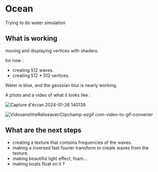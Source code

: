 # Ocean
 Trying to do water simulation
## What is working
moving and displaying vertices with shaders.
  
for now :
- creating 512 waves.
- creating 512 * 512 vertices.

Water is blue, and the gaussian blur is nearly working.

A photo and a video of what it looks like :

![Capture d'écran 2024-01-26 140138](https://github.com/RemiCazoulat/Ocean-simulation/assets/61828714/9a0f32f2-edec-4012-b028-5a0177da4356)

![VidosanstitreRaliseavecClipchamp-ezgif com-video-to-gif-converter](https://github.com/RemiCazoulat/Ocean-simulation/assets/61828714/535c65e3-0306-4755-b3d0-2bb75c206a24)



## What are the next steps
- creating a texture that contains frequencies of the waves.
- making a inversed fast fourier transform to create waves from the texture.
- making beautiful light effect, foam...
- making boats float on it ?

